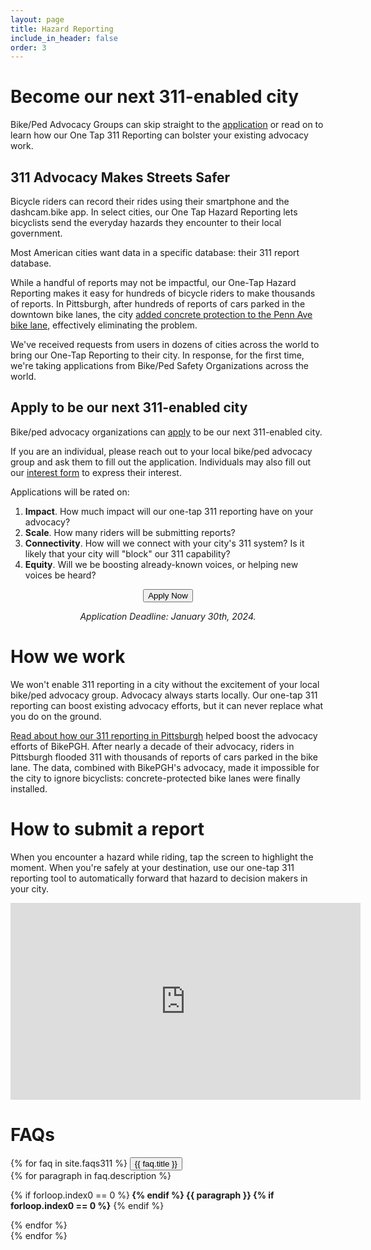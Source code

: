 ```yaml
---
layout: page
title: Hazard Reporting
include_in_header: false
order: 3
---
```


# Become our next 311-enabled city

Bike/Ped Advocacy Groups can skip straight to the [application](/311application) or read on to learn how our One Tap 311 Reporting can bolster your existing advocacy work.

## 311 Advocacy Makes Streets Safer

Bicycle riders can record their rides using their smartphone and the dashcam.bike app.
In select cities, our One Tap Hazard Reporting lets bicyclists send the everyday hazards they encounter to their local government.

Most American cities want data in a specific database: their 311 report database.

While a handful of reports may not be impactful, our One-Tap Hazard Reporting makes it easy for hundreds of bicycle riders to make thousands of reports.
In Pittsburgh, after hundreds of reports of cars parked in the downtown bike lanes, the city [added concrete protection to the Penn Ave bike lane](https://www.pghcitypaper.com/news/advocates-celebrate-city-funding-for-penn-avenue-bike-lane-upgrades-23023598), effectively eliminating the problem.

We've received requests from users in dozens of cities across the world to bring our One-Tap Reporting to their city.
In response, for the first time, we're taking applications from Bike/Ped Safety Organizations across the world.

## Apply to be our next 311-enabled city
Bike/ped advocacy organizations can [apply](/311application) to be our next 311-enabled city.

If you are an individual, please reach out to your local bike/ped advocacy group and ask them to fill out the application. Individuals may also fill out our [interest form](/311requestform) to express their interest.


Applications will be rated on:
1. **Impact**. How much impact will our one-tap 311 reporting have on your advocacy?
2. **Scale**. How many riders will be submitting reports?
3. **Connectivity**. How will we connect with your city's 311 system? Is it likely that your city will "block" our 311 capability?
4. **Equity**. Will we be boosting already-known voices, or helping new voices be heard?


<center>
<a href="/311application">
  <button class="buyAmazonButton bigButton">Apply Now</button>
</a>
<p>
    <i>Application Deadline: January 30th, 2024.</i>
</p>
</center>

# How we work
We won't enable 311 reporting in a city without the excitement of your local bike/ped advocacy group. Advocacy always starts locally. Our one-tap 311 reporting can boost existing advocacy efforts, but it can never replace what you do on the ground.

[Read about how our 311 reporting in Pittsburgh](https://www.pghcitypaper.com/news/advocates-celebrate-city-funding-for-penn-avenue-bike-lane-upgrades-23023598) helped boost the advocacy efforts of BikePGH. After nearly a decade of their advocacy, riders in Pittsburgh flooded 311 with thousands of reports of cars parked in the bike lane. The data, combined with BikePGH's advocacy, made it impossible for the city to ignore bicyclists: concrete-protected bike lanes were finally installed.


# How to submit a report
When you encounter a hazard while riding, tap the screen to highlight the moment.
When you're safely at your destination, use our one-tap 311 reporting tool to automatically forward that hazard to decision makers in your city.

<iframe width="560" height="315" src="https://www.youtube.com/embed/4k7kqJt_1Vs?si=LrTZ56xOoWlqFrF6" title="YouTube video player" frameborder="0" allow="accelerometer; autoplay; clipboard-write; encrypted-media; gyroscope; picture-in-picture; web-share" allowfullscreen></iframe>

# FAQs
<div id="faqs">
    {% for faq in site.faqs311 %}
        <button class="accordion">
            <span class="fa-stack fa-1x">
                <i class="iconBack fas fa-circle fa-stack-2x"></i>
                <i class="iconTop fas fa-{{ faq.fontawesome_icon_name }} fa-stack-1x"></i>
            </span>
            {{ faq.title }}
        </button>
        <div class="panel">
            {% for paragraph in faq.description %}
                <p>
                    {% if forloop.index0 == 0 %}<b> {% endif %}
                        {{ paragraph }}
                    {% if forloop.index0 == 0 %}</b> {% endif %}
                </p>
            {% endfor %}
        </div>
    {% endfor %}
</div>
<script src="/assets/accordion.js"></script>
